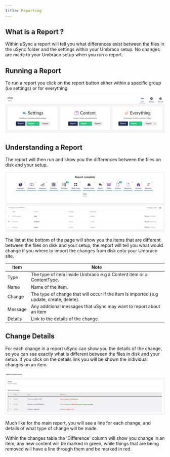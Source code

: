 ```yaml
---
title: Reporting
---
```



## What is a Report ? 

Within uSync a report will tell you what differences exist between the files in the uSync folder and the settings within your Umbraco setup. No changes are made to your Umbraco setup when you run a report.

##  Running a Report

To run a report you click on the report button either within a specific group (i.e settings) or for everything. 

![The uSync dashboard](dashboard.png)

## Understanding a Report 

The report will then run and show you the differences between the files on disk and your setup. 

![Report](report.png)

The list at the bottom of the page will show you the items that are different between the files on disk and your setup, the report will tell you what would change if you where to import the changes from disk onto your Umbraco site. 

|Item|Note|
|--|--|
|Type|The type of item inside Umbraco e.g a Content item or a ContentType.|
|Name|Name of the item.|
|Change|The type of change that will occur if the item is imported (e.g update, create, delete).|
|Message|Any additional messages that uSync may want to report about an item|
|Details|Link to the details of the change.|

## Change Details
For each change in a report uSync can show you the details of the change, so you can see exactly what is different between the files in disk and your setup. If you click on the details link you will be shown the individual changes on an item.

![details report](details.png)

Much like for the main report, you will see a line for each change, and details of what type of change will be made. 

Within the changes table the 'Difference' column will show you change in an item, any new content will be marked in green, while things that are being removed will have a line through them and be marked in red. 